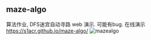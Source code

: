 ## maze-algo

算法作业, DFS迷宫自动寻路 web 演示. 可能有bug.
在线演示 <https://s1acr.github.io/maze-algo/>
![mazealgo](https://github.com/s1acr/maze-algo/assets/88444858/030a8562-0007-46a0-8af6-b63172550625)
